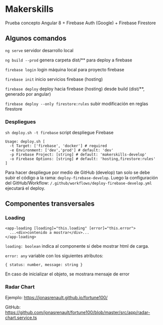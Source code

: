 # Makerskills

Prueba concepto Angular 8 + Firebase Auth (Google) + Firebase Firestore

## Algunos comandos

`ng serve` servidor desarrollo local

`ng build --prod` genera carpeta dist/** para deploy a firebase

`firebase login` login máquina local para proyecto firebase

`firebase init` inicio servicios firebase (hosting)

`firebase deploy` deploy hacia firebase (hosting) desde build (dist/**, generado por angular)

`firebase deploy --only firestore:rules` subir modificación en reglas firestore

### Despliegues

`sh deploy.sh -t firebase` script despliegue Firebase

```
Usage: deploy.sh [
  -t Target: ['firebase', 'docker'] # required
  -e Environment: ['dev','prod'] # default: 'dev'
  -p Firebase Project: [string] # default: 'makerskills-develop'
  -o Firebase Options: [string] # default: 'hosting,firestore:rules'
]
```

Para hacer despliegue por medio de GitHub (develop) tan solo se debe subir el código a la rama: `deploy-firebase-develop`. Luego la configuración del GitHub/Workflow: `/.github/workflows/deploy-firebase-develop.yml` ejecutará el deploy.

## Componentes transversales
### Loading
```
<app-loading [loading]="this.loading" [error]="this.error">
  ...<div>contenido a mostrar</div>...
</app-loading>
```

`loading: boolean` indica al componente si debe mostrar html de carga.

`error: any` variable con los siguientes atributos:
```
{ status: number, message: string }
```
En caso de inicializar el objeto, se mostrara mensaje de error

### Radar Chart

Ejemplo: https://jonasrenault.github.io/fortune100/

GitHub: https://github.com/jonasrenault/fortune100/blob/master/src/app/radar-chart.service.ts